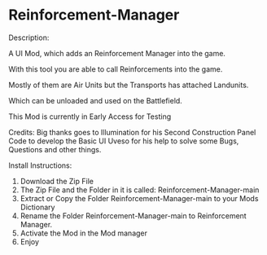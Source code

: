 # Reinforcement-Manager

Description:

A UI Mod, which adds an Reinforcement Manager into the game.

With this tool you are able to call Reinforcements into the game.

Mostly of them are Air Units but the Transports has attached Landunits.

Which can be unloaded and used on the Battlefield.

This Mod is currently in Early Access for Testing

Credits:
Big thanks goes to Illumination for his Second Construction Panel Code to develop the Basic UI
Uveso for his help to solve some Bugs, Questions and other things.


Install Instructions:
1) Download the Zip File 
2) The Zip File and the Folder in it is called: Reinforcement-Manager-main
3) Extract or Copy the Folder Reinforcement-Manager-main to your Mods Dictionary 
4) Rename the Folder Reinforcement-Manager-main to Reinforcement Manager. 
5) Activate the Mod in the Mod manager 
6) Enjoy 
